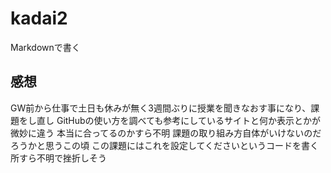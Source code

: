 # kadai2
Markdownで書く
## 感想
GW前から仕事で土日も休みが無く3週間ぶりに授業を聞きなおす事になり、課題をし直し
GitHubの使い方を調べても参考にしているサイトと何か表示とかが微妙に違う
本当に合ってるのかすら不明
課題の取り組み方自体がいけないのだろうかと思うこの頃
この課題にはこれを設定してくださいというコードを書く所すら不明で挫折しそう
